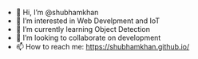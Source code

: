 - 👋 Hi, I’m @shubhamkhan
- 👀 I’m interested in Web Develpment and IoT
- 🌱 I’m currently learning Object Detection
- 💞️ I’m looking to collaborate on development
- 📫 How to reach me: https://shubhamkhan.github.io/

<!---
shubhamkhan/shubhamkhan is a ✨ special ✨ repository because its `README.md` (this file) appears on your GitHub profile.
You can click the Preview link to take a look at your changes.
--->
